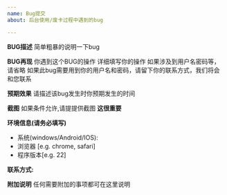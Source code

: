 ```yaml
---
name: Bug提交
about: 后台使用/废卡过程中遇到的bug

---
```


**BUG描述**
简单粗暴的说明一下bug

**BUG再现**
你遇到这个BUG的操作
详细填写你的操作
如果涉及到用户名密码等，请省略
如果此bug需要用到你的用户名和密码，请留下你的联系方式，我们将会和您联系

**预期效果**
请描述该bug发生时你预期发生的时间

**截图**
如果条件允许,请提提供截图 **这很重要**

**环境信息(请务必填写)**
 - 系统(windows/Android/IOS):
 - 浏览器 [e.g. chrome, safari]
 - 程序版本[e.g. 22]

**联系方式:**

**附加说明**
任何需要附加的事项都可在这里说明
